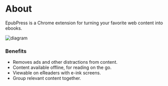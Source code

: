 # About
EpubPress is a Chrome extension for turning your favorite web content into ebooks.

![diagram](/docs/images/diagram.jpg)

### Benefits
- Removes ads and other distractions from content.
- Content available offline, for reading on the go.
- Viewable on eReaders with e-ink screens.
- Group relevant content together.
